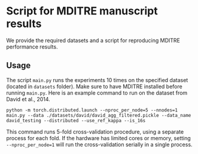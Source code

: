 # Script for MDITRE manuscript results
We provide the required datasets and a script for reproducing MDITRE performance results.

## Usage
The script ```main.py``` runs the experiments 10 times on the specified dataset (located in ```datasets``` folder). Make sure to have MDITRE installed before running ```main.py```. Here is an example command to run on the dataset from David et al., 2014.
```
python -m torch.distributed.launch --nproc_per_node=5 --nnodes=1 main.py --data ./datasets/david/david_agg_filtered.pickle --data_name david_testing --distributed --use_ref_kappa --is_16s
```
This command runs 5-fold cross-validation procedure, using a separate process for each fold. If the hardware has limited cores or memory, setting ```--nproc_per_node=1``` will run the cross-validation serially in a single process.